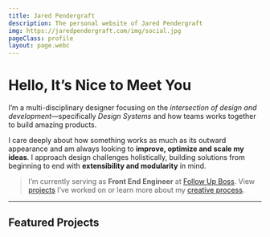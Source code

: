 ```yaml
---
title: Jared Pendergraft
description: The personal website of Jared Pendergraft
img: https://jaredpendergraft.com/img/social.jpg
pageClass: profile
layout: page.webc
---
```


<profile-img webc:nokeep></profile-img>

# Hello, It’s Nice to Meet You

I’m a multi-disciplinary designer focusing on the _intersection of design and development_—specifically _Design Systems_ and how teams works together to build amazing products.

I care deeply about how something works as much as its outward appearance and am always looking to **improve, optimize and scale my ideas**. I approach design challenges holistically, building solutions from beginning to end with **extensibility and modularity** in mind.

> I’m currently serving as **Front End Engineer** at [Follow Up Boss](https://followupboss.com/). View [projects](/projects/) I’ve worked on or learn more about my [creative process](/hire/#my-creative-process).

---

## Featured Projects

<gallery webc:nokeep>
  <project-tiles :projects="this.projects.filter(project => project.type === 'featured')" small="true" webc:nokeep>
</gallery>

<style>
  .profile article {
    margin-inline: 0;
    max-inline-size: 100%;
    grid-template-columns: minmax(calc(var(--size__l) + env(safe-area-inset-left)), 1fr) minmax(0, var(--maxWidth)) minmax(calc(var(--size__l) + env(safe-area-inset-left)), 1fr);
    padding-inline: 0;
  }
  .profile article > * {
    grid-column: 2;
  }
</style>
